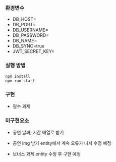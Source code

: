 ### 환경변수

- DB_HOST=
- DB_PORT=
- DB_USERNAME=
- DB_PASSWORD=
- DB_NAME=
- DB_SYNC=true
- JWT_SECRET_KEY=

### 실행 방법
```
npm install
npm run start
```

### 구현
- 필수 과제

### 미구현요소
- 공연 날짜, 시간 배열로 받기
- 공연 img 받기
entity에서 계속 오류가 나서 수정 예정

- 보너스 과제
  entity 수정 후 구현 예정
